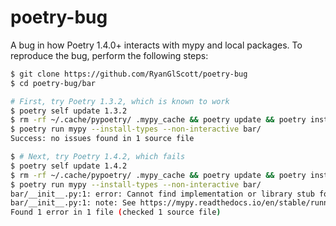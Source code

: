 # poetry-bug

A bug in how Poetry 1.4.0+ interacts with mypy and local packages. To reproduce
the bug, perform the following steps:

```bash
$ git clone https://github.com/RyanGlScott/poetry-bug
$ cd poetry-bug/bar

# First, try Poetry 1.3.2, which is known to work
$ poetry self update 1.3.2
$ rm -rf ~/.cache/pypoetry/ .mypy_cache && poetry update && poetry install
$ poetry run mypy --install-types --non-interactive bar/
Success: no issues found in 1 source file

$ # Next, try Poetry 1.4.2, which fails
$ poetry self update 1.4.2
$ rm -rf ~/.cache/pypoetry/ .mypy_cache && poetry update && poetry install
$ poetry run mypy --install-types --non-interactive bar/
bar/__init__.py:1: error: Cannot find implementation or library stub for module named "foo"  [import]
bar/__init__.py:1: note: See https://mypy.readthedocs.io/en/stable/running_mypy.html#missing-imports
Found 1 error in 1 file (checked 1 source file)
```
